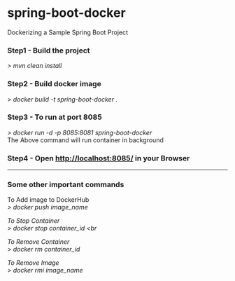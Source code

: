 # spring-boot-docker 
 Dockerizing a Sample Spring Boot Project

### Step1 - Build the project<br>
<i>> mvn clean install</i><br>

### Step2 - Build docker image<br>
<i>> docker build -t spring-boot-docker .</i><br>

### Step3 - To run at port 8085<br>
<i>> docker run -d -p 8085:8081 spring-boot-docker </i><br>
The Above command will run container in background<br>

### Step4 - Open <http://localhost:8085/> in your Browser

*****

### Some other important commands

To Add image to DockerHub<br>
<i>> docker push image_name <br>

To Stop Container<br>
<i>> docker stop container_id <br

To Remove Container <br>
<i>> docker rm container_id <br>
  
To Remove Image <br>
<i>> docker rmi image_name <br>
  
